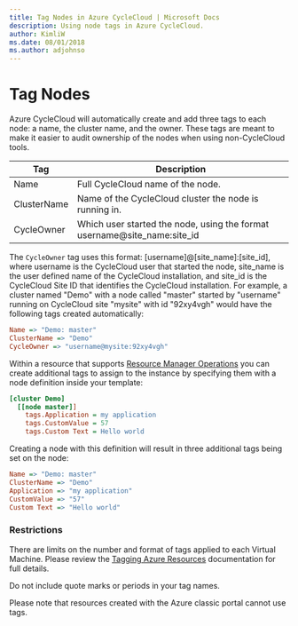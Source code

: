 ```yaml
---
title: Tag Nodes in Azure CycleCloud | Microsoft Docs
description: Using node tags in Azure CycleCloud.
author: KimliW
ms.date: 08/01/2018
ms.author: adjohnso
---
```

# Tag Nodes

Azure CycleCloud will automatically create and add three tags to each node: a name, the cluster name, and the owner. These tags are meant to make it easier to audit ownership of the nodes when using non-CycleCloud tools.

| Tag         | Description                                                                |
| ----------- | -------------------------------------------------------------------------- |
| Name        | Full CycleCloud name of the node.                                          |
| ClusterName | Name of the CycleCloud cluster the node is running in.                     |
| CycleOwner  | Which user started the node, using the format username@site_name:site_id   |

The `CycleOwner` tag uses this format: [username]@[site_name]:[site_id], where username is the CycleCloud user that started the node, site_name is the user defined name of the CycleCloud installation, and site_id is the CycleCloud Site ID that identifies the CycleCloud installation. For example, a cluster named "Demo" with a node called "master" started by "username" running on CycleCloud site "mysite" with id "92xy4vgh" would have the following tags created automatically:

``` ini
Name => "Demo: master"
ClusterName => "Demo"
CycleOwner => "username@mysite:92xy4vgh"
```

Within a resource that supports [Resource Manager Operations](https://docs.microsoft.com/en-us/azure/azure-resource-manager/resource-group-using-tags) you can create additional tags to assign to the instance by specifying them with a node definition inside your template:

``` ini
[cluster Demo]
  [[node master]]
    tags.Application = my application
    tags.CustomValue = 57
    tags.Custom Text = Hello world
```

Creating a node with this definition will result in three additional tags being set on the node:

``` ini
Name => "Demo: master"
ClusterName => "Demo"
Application => "my application"
CustomValue => "57"
Custom Text => "Hello world"
```

### Restrictions

There are limits on the number and format of tags applied to each Virtual Machine. Please review the [Tagging Azure Resources](https://docs.microsoft.com/en-us/azure/azure-resource-manager/resource-group-using-tags) documentation for full details.

Do not include quote marks or periods in your tag names.

Please note that resources created with the Azure classic portal cannot use tags.

